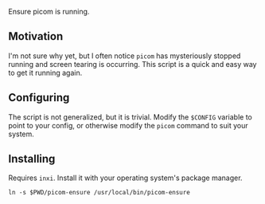 Ensure picom is running.

## Motivation

I'm not sure why yet, but I often notice `picom` has mysteriously stopped
running and screen tearing is occurring. This script is a quick and easy way to
get it running again.


## Configuring

The script is not generalized, but it is trivial. Modify the `$CONFIG` variable
to point to your config, or otherwise modify the `picom` command to suit your
system.


## Installing

Requires `inxi`. Install it with your operating system's package manager.

```
ln -s $PWD/picom-ensure /usr/local/bin/picom-ensure
```
